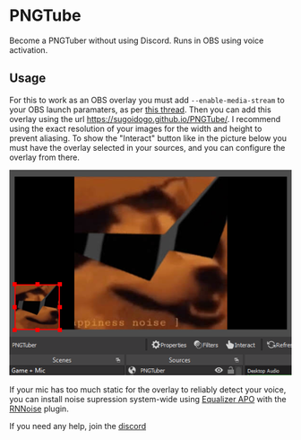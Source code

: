 # PNGTube
Become a PNGTuber without using Discord. Runs in OBS using voice activation.
## Usage
For this to work as an OBS overlay you must add `--enable-media-stream` to your OBS launch paramaters, as per [this thread](https://obsproject.com/forum/threads/browser-source-doesnt-allow-microphone-consent-dialogs.80260/). Then you can add this overlay using the url https://sugoidogo.github.io/PNGTube/. I recommend using the exact resolution of your images for the width and height to prevent aliasing. To show the "Interact" button like in the picture below you must have the overlay selected in your sources, and you can configure the overlay from there.

![example of overlay placement and interact button](example.png)

If your mic has too much static for the overlay to reliably detect your voice, you can install noise supression system-wide using [Equalizer APO](https://sourceforge.net/projects/equalizerapo/) with the [RNNoise](https://github.com/werman/noise-suppression-for-voice) plugin.

If you need any help, join the [discord](https://discord.gg/zxDnYSvMNw)
